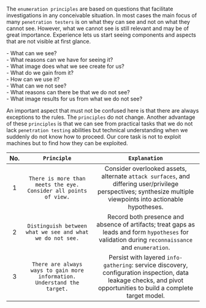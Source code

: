 
The `enumeration principles` are based on questions that facilitate investigations in any conceivable situation. In most cases the main focus of many `penetration testers` is on what they can see and not on what they cannot see. However, what we cannot see is still relevant and may be of great importance. Experience lets us start seeing components and aspects that are not visible at first glance.

- What can we see?  
- What reasons can we have for seeing it?  
- What image does what we see create for us?  
- What do we gain from it?  
- How can we use it?  
- What can we not see?  
- What reasons can there be that we do not see?  
- What image results for us from what we do not see?

An important aspect that must not be confused here is that there are always exceptions to the rules. The `principles` do not change. Another advantage of these `principles` is that we can see from practical tasks that we do not lack `penetration testing` abilities but technical understanding when we suddenly do not know how to proceed. Our core task is not to exploit machines but to find how they can be exploited.

| No. |                               `Principle`                                |                                                                           `Explanation`                                                                            |
| :-: | :----------------------------------------------------------------------: | :----------------------------------------------------------------------------------------------------------------------------------------------------------------: |
|  1  |     `There is more than meets the eye. Consider all points of view.`     |   Consider overlooked assets, alternate `attack surfaces`, and differing user/privilege perspectives; synthesize multiple viewpoints into actionable hypotheses.   |
|  2  |        `Distinguish between what we see and what we do not see.`         |         Record both presence and absence of artifacts; treat gaps as leads and form `hypotheses` for validation during `reconnaissance` and `enumeration`.         |
|  3  | `There are always ways to gain more information. Understand the target.` | Persist with layered `info-gathering`: service discovery, configuration inspection, data leakage checks, and pivot opportunities to build a complete target model. |

